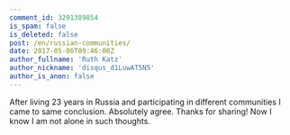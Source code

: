 ```yaml
---
comment_id: 3291389854
is_spam: false
is_deleted: false
post: /en/russian-communities/
date: 2017-05-06T09:46:00Z
author_fullname: 'Ruth Katz'
author_nickname: 'disqus_d1LuwAT5N5'
author_is_anon: false
---
```


<p>After living 23 years in Russia and participating in different communities I came to same conclusion. Absolutely agree. Thanks for sharing! Now I know I am not alone in such thoughts.</p>
